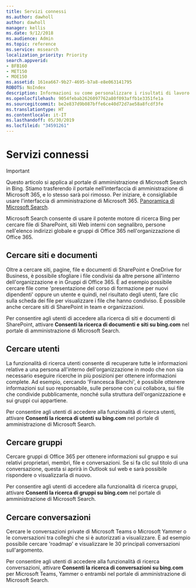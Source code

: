 ```yaml
---
title: Servizi connessi
ms.author: dawholl
author: dawholl
manager: kellis
ms.date: 9/12/2018
ms.audience: Admin
ms.topic: reference
ms.service: mssearch
localization_priority: Priority
search.appverid:
- BFB160
- MET150
- MOE150
ms.assetid: 161ea667-9b27-4695-b7a8-e8e063141795
ROBOTS: NoIndex
description: Informazioni su come personalizzare i risultati di lavoro visualizzati quando si usa Microsoft Search.
ms.openlocfilehash: 9054febab2626097762a80f093affb1e3351fe1a
ms.sourcegitcommit: be2e837d9b087bffe6ce40d72d7ae58a8fcdf3fe
ms.translationtype: HT
ms.contentlocale: it-IT
ms.lasthandoff: 05/30/2019
ms.locfileid: "34591261"
---
```

# <a name="connected-services"></a>Servizi connessi

> [!IMPORTANT]
> Questo articolo si applica al portale di amministrazione di Microsoft Search in Bing. Stiamo trasferendo il portale nell’interfaccia di amministrazione di Microsoft 365, e lo stesso sarà poi rimosso. Per iniziare, è consigliabile usare l'interfaccia di amministrazione di Microsoft 365. [Panoramica di Microsoft Search](overview-microsoft-search.md).
     
     
Microsoft Search consente di usare il potente motore di ricerca Bing per cercare file di SharePoint, siti Web interni con segnalibro, persone nell'elenco indirizzi globale e gruppi di Office 365 nell'organizzazione di Office 365.
  
## <a name="search-for-sites-and-documents"></a>Cercare siti e documenti

Oltre a cercare siti, pagine, file e documenti di SharePoint e OneDrive for Business, è possibile sfogliare i file condivisi da altre persone all'interno dell'organizzazione e in Gruppi di Office 365. È ad esempio possibile cercare file come 'presentazione del corso di formazione per nuovi dipendenti' oppure un utente e quindi, nel risultato degli utenti, fare clic sulla scheda dei file per visualizzare i file che hanno condiviso. È possibile anche cercare siti di SharePoint in team e organizzazioni.
  
Per consentire agli utenti di accedere alla ricerca di siti e documenti di SharePoint, attivare **Consenti la ricerca di documenti e siti su bing.com** nel portale di amministrazione di Microsoft Search. 
  
## <a name="search-for-people"></a>Cercare utenti

La funzionalità di ricerca utenti consente di recuperare tutte le informazioni relative a una persona all'interno dell'organizzazione in modo che non sia necessario eseguire ricerche in più posizioni per ottenere informazioni complete. Ad esempio, cercando 'Francesca Bianchi', è possibile ottenere informazioni sul suo responsabile, sulle persone con cui collabora, sui file che condivide pubblicamente, nonché sulla struttura dell'organizzazione e sui gruppi cui appartiene.
  
Per consentire agli utenti di accedere alla funzionalità di ricerca utenti, attivare **Consenti la ricerca di utenti su bing.com** nel portale di amministrazione di Microsoft Search. 
  
## <a name="search-for-groups"></a>Cercare gruppi

Cercare gruppi di Office 365 per ottenere informazioni sul gruppo e sui relativi proprietari, membri, file e conversazioni. Se si fa clic sul titolo di una conversazione, questa si aprirà in Outlook sul web e sarà possibile rispondere o visualizzarla di nuovo.
  
Per consentire agli utenti di accedere alla funzionalità di ricerca gruppi, attivare **Consenti la ricerca di gruppi su bing.com** nel portale di amministrazione di Microsoft Search. 
  
## <a name="search-for-conversations"></a>Cercare conversazioni

Cercare le conversazioni private di Microsoft Teams o Microsoft Yammer o le conversazioni tra colleghi che si è autorizzati a visualizzare. È ad esempio possibile cercare 'roadmap' e visualizzare le 30 principali conversazioni sull'argomento.
  
Per consentire agli utenti di accedere alla funzionalità di ricerca conversazioni, attivare **Consenti la ricerca di conversazioni su bing.com** per Microsoft Teams, Yammer o entrambi nel portale di amministrazione di Microsoft Search. 

  

